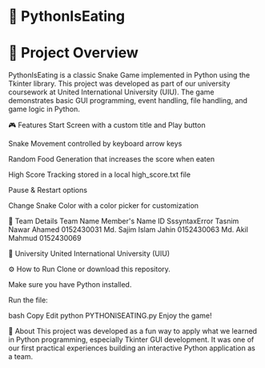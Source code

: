 # 🐍 PythonIsEating

# 📌 Project Overview
PythonIsEating is a classic Snake Game implemented in Python using the Tkinter library. This project was developed as part of our university coursework at United International University (UIU). The game demonstrates basic GUI programming, event handling, file handling, and game logic in Python.

🎮 Features
Start Screen with a custom title and Play button

Snake Movement controlled by keyboard arrow keys

Random Food Generation that increases the score when eaten

High Score Tracking stored in a local high_score.txt file

Pause & Restart options

Change Snake Color with a color picker for customization

👥 Team Details
Team Name	Member's Name	ID
SssyntaxError	Tasnim Nawar Ahamed	0152430031
Md. Sajim Islam Jahin	0152430063
Md. Akil Mahmud	0152430069

🏫 University
United International University (UIU)

⚙️ How to Run
Clone or download this repository.

Make sure you have Python installed.

Run the file:

bash
Copy
Edit
python PYTHONISEATING.py
Enjoy the game!

📄 About
This project was developed as a fun way to apply what we learned in Python programming, especially Tkinter GUI development. It was one of our first practical experiences building an interactive Python application as a team.
